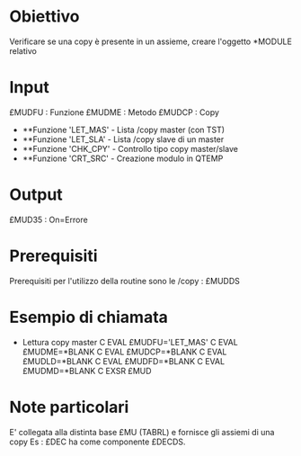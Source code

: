 # Obiettivo
Verificare se una copy è presente in un assieme, creare l'oggetto *MODULE relativo

# Input
£MUDFU :  Funzione
£MUDME :  Metodo
£MUDCP :  Copy

* **Funzione 'LET_MAS' - Lista /copy master (con TST)
* **Funzione 'LET_SLA' - Lista /copy slave di un master
* **Funzione 'CHK_CPY' - Controllo tipo copy master/slave
* **Funzione 'CRT_SRC' - Creazione modulo in QTEMP

# Output
£MUD35 :  On=Errore

# Prerequisiti
Prerequisiti per l'utilizzo della routine sono le /copy : 
£MUDDS

# Esempio di chiamata
 * Lettura copy master
C                   EVAL      £MUDFU='LET_MAS'
C                   EVAL      £MUDME=*BLANK
C                   EVAL      £MUDCP=*BLANK
C                   EVAL      £MUDLD=*BLANK
C                   EVAL      £MUDFD=*BLANK
C                   EVAL      £MUDMD=*BLANK
C                   EXSR      £MUD

# Note particolari
E' collegata alla distinta base £MU (TABRL) e fornisce gli assiemi di una copy
Es :  £DEC ha come componente £DECDS.

